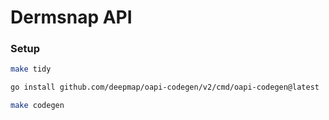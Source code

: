 # Dermsnap API

### Setup

```bash
make tidy
```

```bash
go install github.com/deepmap/oapi-codegen/v2/cmd/oapi-codegen@latest
```

```bash
make codegen
```